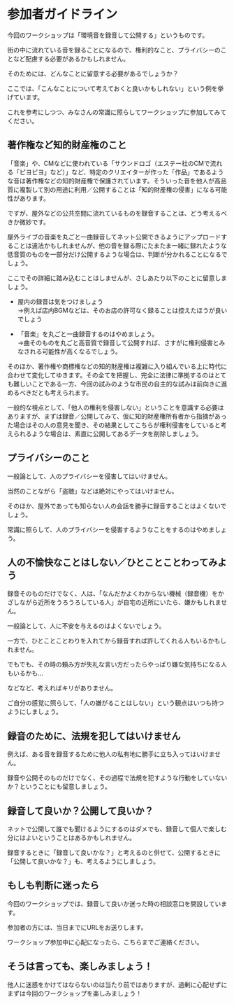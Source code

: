 # 参加者ガイドライン
今回のワークショップは「環境音を録音して公開する」というものです。

街の中に流れている音を録ることになるので、権利的なこと、プライバシーのことなど配慮する必要があるかもしれません。

そのためには、どんなことに留意する必要があるでしょうか？

ここでは、「こんなことについて考えておくと良いかもしれない」という例を挙げています。

これを参考にしつつ、みなさんの常識に照らしてワークショップに参加してみてください。



## 著作権など知的財産権のこと
「音楽」や、CMなどに使われている「サウンドロゴ（エステー社のCMで流れる「ピヨピヨ」など）」など、特定のクリエイターが作った「作品」であるような音は著作権などの知的財産権で保護されています。そういった音を他人が高品質に複製して別の用途に利用／公開することは「知的財産権の侵害」になる可能性があります。

ですが、屋外などの公共空間に流れているものを録音することは、どう考えるべきか微妙です。

屋外ライブの音楽を丸ごと一曲録音してネット公開できるようにアップロードすることは違法かもしれませんが、他の音を録る際にたまたま一緒に録れたような低音質のものを一部分だけ公開するような場合は、判断が分かれることになるでしょう。

ここでその詳細に踏み込むことはしませんが、さしあたり以下のことに留意しましょう。

- 屋内の録音は気をつけましょう  
→例えば店内BGMなどは、そのお店の許可なく録ることは控えたほうが良いでしょう

- 「音楽」を丸ごと一曲録音するのはやめましょう。  
→曲そのものを丸ごと高音質で録音して公開すれば、さすがに権利侵害とみなされる可能性が高くなるでしょう。

そのほか、著作権や商標権などの知的財産権は複雑に入り組んでいる上に時代に合わせて変化してゆきます。その全てを把握し、完全に法律に準拠するのはとても難しいことである一方、今回の試みのような市民の自主的な試みは前向きに進めるべきだとも考えられます。

一般的な視点として、「他人の権利を侵害しない」ということを意識する必要はありますが、まずは録音／公開してみて、仮に知的財産権所有者から指摘があった場合はその人の意見を聞き、その結果としてこちらが権利侵害をしていると考えられるような場合は、素直に公開してあるデータを削除しましょう。



## プライバシーのこと
一般論として、人のプライバシーを侵害してはいけません。

当然のことながら「盗聴」などは絶対にやってはいけません。

そのほか、屋外であっても知らない人の会話を勝手に録音することはよくないでしょう。

常識に照らして、人のプライバシーを侵害するようなことをするのはやめましょう。



## 人の不愉快なことはしない／ひとことことわってみよう
録音そのものだけでなく、人は、「なんだかよくわからない機械（録音機）をかざしながら近所をうろうろしている人」が自宅の近所にいたら、嫌かもしれません。

一般論として、人に不安を与えるのはよくないでしょう。

一方で、ひとことことわりを入れてから録音すれば許してくれる人もいるかもしれません。

でもでも、その時の頼み方が失礼な言い方だったらやっぱり嫌な気持ちになる人もいるかも…

などなど、考えればキリがありません。

ご自分の感覚に照らして、「人の嫌がることはしない」という観点はいつも持つようにしましょう。



## 録音のために、法規を犯してはいけません
例えば、ある音を録音するために他人の私有地に勝手に立ち入ってはいけません。

録音や公開そのものだけでなく、その過程で法規を犯すような行動をしていないか？ということにも留意しましょう。



## 録音して良いか？公開して良いか？
ネットで公開して誰でも聞けるようにするのはダメでも、録音して個人で楽しむ分にはよいということはあるかもしれません。

録音するときに「録音して良いかな？」と考えるのと併せて、公開するときに「公開して良いかな？」も、考えるようにしましょう。



## もしも判断に迷ったら
今回のワークショップでは、録音して良いか迷った時の相談窓口を開設しています。

参加者の方には、当日までにURLをお送りします。

ワークショップ参加中に心配になったら、こちらまでご連絡ください。



## そうは言っても、楽しみましょう！
他人に迷惑をかけてはならないのは当たり前ではありますが、過剰に心配せずにまずは今回のワークショップを楽しみましょう！

